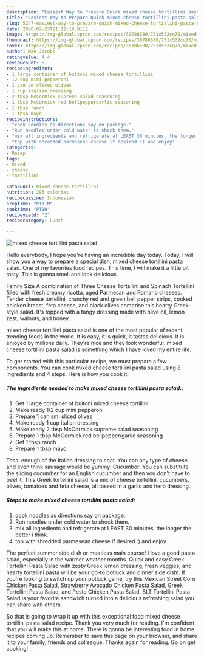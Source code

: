 ```yaml
---
description: "Easiest Way to Prepare Quick mixed cheese tortillini pasta salad"
title: "Easiest Way to Prepare Quick mixed cheese tortillini pasta salad"
slug: 5247-easiest-way-to-prepare-quick-mixed-cheese-tortillini-pasta-salad
date: 2020-02-23T21:12:18.911Z
image: https://img-global.cpcdn.com/recipes/30786580/751x532cq70/mixed-cheese-tortillini-pasta-salad-recipe-main-photo.jpg
thumbnail: https://img-global.cpcdn.com/recipes/30786580/751x532cq70/mixed-cheese-tortillini-pasta-salad-recipe-main-photo.jpg
cover: https://img-global.cpcdn.com/recipes/30786580/751x532cq70/mixed-cheese-tortillini-pasta-salad-recipe-main-photo.jpg
author: Mae Jacobs
ratingvalue: 4.4
reviewcount: 5
recipeingredient:
- 1 large container of buitoni mixed cheese tortillini
- 12 cup mini pepperoni
- 1 can sm sliced olives
- 1 cup italian dressing
- 2 tbsp McCormick supreme salad seasoning
- 1 tbsp McCormick red bellpeppergarlic seasoning
- 1 tbsp ranch
- 1 tbsp mayo
recipeinstructions:
- "cook noodles as directions say on package."
- "Run noodles under cold water to shock them."
- "mix all ingredients and refrigerate at LEAST 30 minutes. the longer the better i think."
- "top with shredded parmesean cheese if desired :) and enjoy"
categories:
- Resep
tags:
- mixed
- cheese
- tortillini

katakunci: mixed cheese tortillini
nutrition: 293 calories
recipecuisine: Indonesian
preptime: "PT31M"
cooktime: "PT1H"
recipeyield: "2"
recipecategory: Lunch

---
```



![mixed cheese tortillini pasta salad](https://img-global.cpcdn.com/recipes/30786580/751x532cq70/mixed-cheese-tortillini-pasta-salad-recipe-main-photo.jpg)

Hello everybody, I hope you're having an incredible day today. Today, I will show you a way to prepare a special dish, mixed cheese tortillini pasta salad. One of my favorites food recipes. This time, I will make it a little bit tasty. This is gonna smell and look delicious.

Family Size A combination of Three Cheese Tortellini and Spinach Tortellini filled with fresh creamy ricotta, aged Parmesan and Romano cheeses. Tender cheese tortellini, crunchy red and green bell pepper strips, cooked chicken breast, feta cheese, and black olives comprise this hearty Greek-style salad. It&#39;s topped with a tangy dressing made with olive oil, lemon zest, walnuts, and honey.

mixed cheese tortillini pasta salad is one of the most popular of recent trending foods in the world. It is easy, it is quick, it tastes delicious. It is enjoyed by millions daily. They're nice and they look wonderful. mixed cheese tortillini pasta salad is something which I have loved my entire life.


To get started with this particular recipe, we must prepare a few components. You can cook mixed cheese tortillini pasta salad using 8 ingredients and 4 steps. Here is how you cook it.

##### The ingredients needed to make mixed cheese tortillini pasta salad::

1. Get 1 large container of buitoni mixed cheese tortillini
1. Make ready 1/2 cup mini pepperoni
1. Prepare 1 can sm. sliced olives
1. Make ready 1 cup italian dressing
1. Make ready 2 tbsp McCormick supreme salad seasoning
1. Prepare 1 tbsp McCormick red bellpepper/garlic seasoning
1. Get 1 tbsp ranch
1. Prepare 1 tbsp mayo


Toss. enough of the Italian dressing to coat. You can any type of cheese and even think sausage would be yummy! Cucumber: You can substitute the slicing cucumber for an English cucumber and then you don&#39;t have to peel it. This Greek tortellini salad is a mix of cheese tortellini, cucumbers, olives, tomatoes and feta cheese, all tossed in a garlic and herb dressing. 

##### Steps to make mixed cheese tortillini pasta salad:

1. cook noodles as directions say on package.
1. Run noodles under cold water to shock them.
1. mix all ingredients and refrigerate at LEAST 30 minutes. the longer the better i think.
1. top with shredded parmesean cheese if desired :) and enjoy


The perfect summer side dish or meatless main course! I love a good pasta salad, especially in the warmer weather months. Quick and easy Greek Tortellini Pasta Salad with zesty Greek lemon dressing, fresh veggies, and hearty tortellini pasta will be your go-to potluck and dinner side dish!. If you&#39;re looking to switch up your potluck game, try this Mexican Street Corn Chicken Pasta Salad, Strawberry Avocado Chicken Pasta Salad, Greek Tortellini Pasta Salad, and Pesto Chicken Pasta Salad. BLT Tortellini Pasta Salad is your favorite sandwich turned into a delicious refreshing salad you can share with others. 

So that is going to wrap it up with this exceptional food mixed cheese tortillini pasta salad recipe. Thank you very much for reading. I'm confident that you will make this at home. There is gonna be interesting food in home recipes coming up. Remember to save this page on your browser, and share it to your family, friends and colleague. Thanks again for reading. Go on get cooking!
